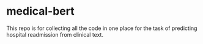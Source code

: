 # medical-bert
This repo is for collecting all the code in one place for the task of 
predicting hospital readmission from clinical text.
